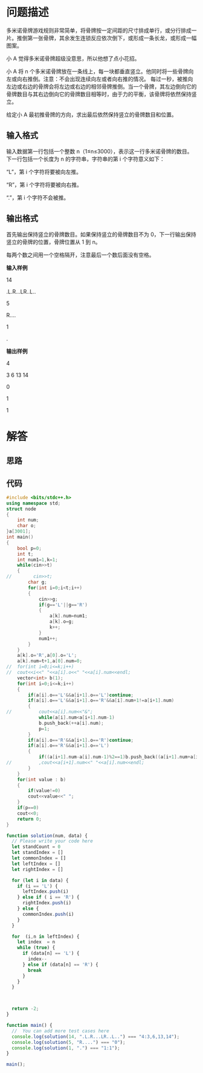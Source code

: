 # 问题描述

多米诺骨牌游戏规则非常简单，将骨牌按一定间距的尺寸排成单行，或分行排成一片。推倒第一张骨牌，其余发生连锁反应依次倒下，或形成一条长龙，或形成一幅图案。

小 A 觉得多米诺骨牌超级没意思，所以他想了点小花招。

小 A 将 n 个多米诺骨牌放在一条线上，每一块都垂直竖立。他同时将一些骨牌向左或向右推倒。注意：不会出现连续向左或者向右推的情况。 每过一秒，被推向左边或右边的骨牌会将左边或右边的相邻骨牌推倒。当一个骨牌，其左边倒向它的骨牌数目与其右边倒向它的骨牌数目相等时，由于力的平衡，该骨牌将依然保持竖立。

给定小 A 最初推骨牌的方向，求出最后依然保持竖立的骨牌数目和位置。

## 输入格式

输入数据第一行包括一个整数 n（1≤n≤3000），表示这一行多米诺骨牌的数目。下一行包括一个长度为 n 的字符串，字符串的第 i 个字符意义如下：

“L”，第 i 个字符将要被向左推。

“R”，第 i 个字符将要被向右推。

“.”，第 i 个字符不会被推。

## 输出格式

首先输出保持竖立的骨牌数目。如果保持竖立的骨牌数目不为 0，下一行输出保持竖立的骨牌的位置，骨牌位置从 1 到 n。

每两个数之间用一个空格隔开，注意最后一个数后面没有空格。

**输入样例**

14

.L.R...LR..L..

5

R....

1

.

**输出样例**

4

3 6 13 14

0

1

1 

# 解答

## 思路

## 代码

```cpp
#include <bits/stdc++.h>
using namespace std;
struct node 
{
	int num;
	char o;
}a[3001];
int main()
{
	bool p=0;
	int t;
	int num1=1,k=1;
	while(cin>>t)
	{
//        cin>>t;
		char g;
		for(int i=0;i<t;i++)
		{
			cin>>g;
		    if(g=='L'||g=='R')
	 		{
				a[k].num=num1;
				a[k].o=g;
				k++;
			}
			num1++;
		}
	}
	a[k].o='R',a[0].o='L';
	a[k].num=t+1,a[0].num=0;
//	for(int i=0;i<=k;i++)
//	cout<<i<<" "<<a[i].o<<" "<<a[i].num<<endl;
	vector<int> b(1);
	for(int i=0;i<=k;i++)
	{
		if(a[i].o=='L'&&a[i+1].o=='L')continue;
		if(a[i].o=='L'&&a[i+1].o=='R'&&a[i].num+1!=a[i+1].num)
		{
//			cout<<a[i].num<<"&";
			while(a[i].num<a[i+1].num-1)
			b.push_back(++a[i].num);
			p=1;
		}
		if(a[i].o=='R'&&a[i+1].o=='R')continue;
		if(a[i].o=='R'&&a[i+1].o=='L')
		{
			if((a[i+1].num-a[i].num-1)%2==1)b.push_back((a[i+1].num+a[i].num)/2),p=1;
//			,cout<<a[i+1].num<<" "<<a[i].num<<endl;
		}
	}
	for(int value : b)
	{
		if(value!=0)
		cout<<value<<" ";
	}
	if(p==0)
	cout<<0;
	return 0;
}     

```

```js
function solution(num, data) {
  // Please write your code here
  let standCount = 0
  let standIndex = []
  let commonIndex = []
  let leftIndex = []
  let rightIndex = []

  for (let i in data) {
    if (i == 'L') {
      leftIndex.push(i)
    } else if ( i == 'R') {
      rightIndex.push(i)
    } else {
      commonIndex.push(i)
    }
  }

  for  (i,n in leftIndex) {
    let index  = n
    while (true) {
      if (data[n] == 'L') {
        index--
      } else if (data[n] == 'R') {
        break
      }
    }
  }



  return -2;
}

function main() {
  //  You can add more test cases here
  console.log(solution(14, ".L.R...LR..L..") === "4:3,6,13,14");
  console.log(solution(5, "R....") === "0");
  console.log(solution(1, ".") === "1:1");
}

main();
```
